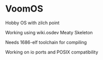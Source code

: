 # VoomOS

Hobby OS with zilch point



Working using wiki.osdev Meaty Skeleton

Needs 1686-elf toolchain for compiling

Working on io ports and POSIX compatibility
